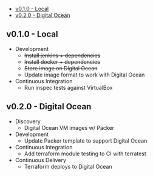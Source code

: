 - [v0.1.0 - Local](#v010---local)
- [v0.2.0 - Digital Ocean](#v020---digital-ocean)

## v0.1.0 - Local

- Development
    - ~~Install jenkins + dependencies~~
    - ~~Install docker + dependencies~~
    - ~~Store image on Digital Ocean~~
    - Update image format to work with Digital Ocean
- Continuous Integration
    - Run inspec tests against VirtualBox

## v0.2.0 - Digital Ocean

- Discovery
    - Digital Ocean VM images w/ Packer
- Development
    - Update Packer template to support Digital Ocean
- Continuous Integration
    - Add terraform module testing to CI with terratest
- Continuous Delivery
    - Terraform deploys to Digital Ocean
